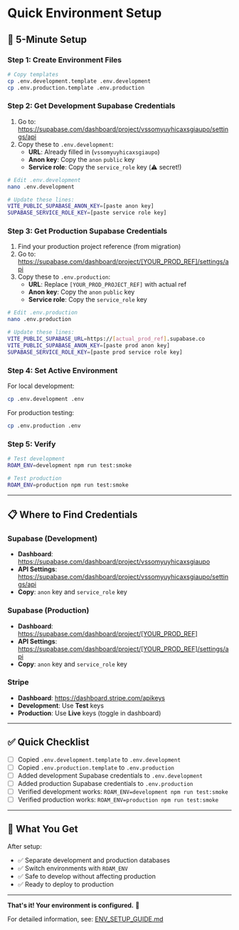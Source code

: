 # Quick Environment Setup

## 🚀 5-Minute Setup

### Step 1: Create Environment Files

```bash
# Copy templates
cp .env.development.template .env.development
cp .env.production.template .env.production
```

### Step 2: Get Development Supabase Credentials

1. Go to: https://supabase.com/dashboard/project/vssomyuyhicaxsgiaupo/settings/api
2. Copy these to `.env.development`:
   - **URL**: Already filled in (`vssomyuyhicaxsgiaupo`)
   - **Anon key**: Copy the `anon` `public` key
   - **Service role**: Copy the `service_role` key (⚠️ secret!)

```bash
# Edit .env.development
nano .env.development

# Update these lines:
VITE_PUBLIC_SUPABASE_ANON_KEY=[paste anon key]
SUPABASE_SERVICE_ROLE_KEY=[paste service role key]
```

### Step 3: Get Production Supabase Credentials

1. Find your production project reference (from migration)
2. Go to: https://supabase.com/dashboard/project/[YOUR_PROD_REF]/settings/api
3. Copy these to `.env.production`:
   - **URL**: Replace `[YOUR_PROD_PROJECT_REF]` with actual ref
   - **Anon key**: Copy the `anon` `public` key
   - **Service role**: Copy the `service_role` key

```bash
# Edit .env.production
nano .env.production

# Update these lines:
VITE_PUBLIC_SUPABASE_URL=https://[actual_prod_ref].supabase.co
VITE_PUBLIC_SUPABASE_ANON_KEY=[paste prod anon key]
SUPABASE_SERVICE_ROLE_KEY=[paste prod service role key]
```

### Step 4: Set Active Environment

For local development:
```bash
cp .env.development .env
```

For production testing:
```bash
cp .env.production .env
```

### Step 5: Verify

```bash
# Test development
ROAM_ENV=development npm run test:smoke

# Test production
ROAM_ENV=production npm run test:smoke
```

---

## 📋 Where to Find Credentials

### Supabase (Development)
- **Dashboard**: https://supabase.com/dashboard/project/vssomyuyhicaxsgiaupo
- **API Settings**: https://supabase.com/dashboard/project/vssomyuyhicaxsgiaupo/settings/api
- **Copy**: `anon` key and `service_role` key

### Supabase (Production)
- **Dashboard**: https://supabase.com/dashboard/project/[YOUR_PROD_REF]
- **API Settings**: https://supabase.com/dashboard/project/[YOUR_PROD_REF]/settings/api
- **Copy**: `anon` key and `service_role` key

### Stripe
- **Dashboard**: https://dashboard.stripe.com/apikeys
- **Development**: Use **Test** keys
- **Production**: Use **Live** keys (toggle in dashboard)

---

## ✅ Quick Checklist

- [ ] Copied `.env.development.template` to `.env.development`
- [ ] Copied `.env.production.template` to `.env.production`
- [ ] Added development Supabase credentials to `.env.development`
- [ ] Added production Supabase credentials to `.env.production`
- [ ] Verified development works: `ROAM_ENV=development npm run test:smoke`
- [ ] Verified production works: `ROAM_ENV=production npm run test:smoke`

---

## 🎯 What You Get

After setup:
- ✅ Separate development and production databases
- ✅ Switch environments with `ROAM_ENV`
- ✅ Safe to develop without affecting production
- ✅ Ready to deploy to production

---

**That's it! Your environment is configured.** 🎉

For detailed information, see: [ENV_SETUP_GUIDE.md](./ENV_SETUP_GUIDE.md)

